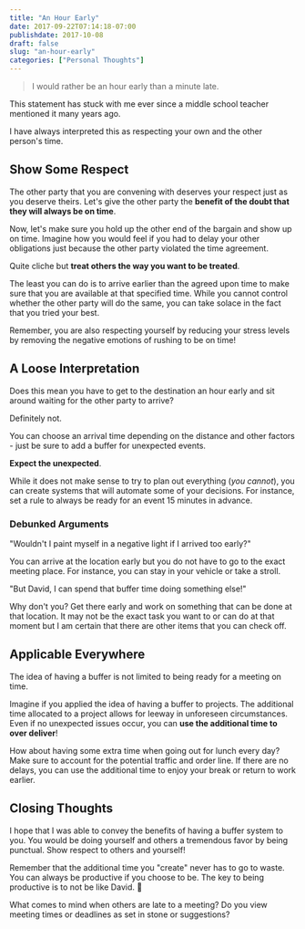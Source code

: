 ```yaml
---
title: "An Hour Early"
date: 2017-09-22T07:14:18-07:00
publishdate: 2017-10-08
draft: false
slug: "an-hour-early"
categories: ["Personal Thoughts"]
---
```


> I would rather be an hour early than a minute late.

This statement has stuck with me ever since a middle school teacher mentioned it many years ago.

<!--more-->

I have always interpreted this as respecting your own and the other person's time.

## Show Some Respect

The other party that you are convening with deserves your respect just as you deserve theirs. Let's give the other party the **benefit of the doubt that they will always be on time**.

Now, let's make sure you hold up the other end of the bargain and show up on time. Imagine how you would feel if you had to delay your other obligations just because the other party violated the time agreement.

Quite cliche but **treat others the way you want to be treated**.

The least you can do is to arrive earlier than the agreed upon time to make sure that you are available at that specified time. While you cannot control whether the other party will do the same, you can take solace in the fact that you tried your best.

Remember, you are also respecting yourself by reducing your stress levels by removing the negative emotions of rushing to be on time!

## A Loose Interpretation

Does this mean you have to get to the destination an hour early and sit around waiting for the other party to arrive?

Definitely not.

You can choose an arrival time depending on the distance and other factors - just be sure to add a buffer for unexpected events.

**Expect the unexpected**.

While it does not make sense to try to plan out everything (*you cannot*), you can create systems that will automate some of your decisions. For instance, set a rule to always be ready for an event 15 minutes in advance.

### Debunked Arguments

"Wouldn't I paint myself in a negative light if I arrived too early?"

You can arrive at the location early but you do not have to go to the exact meeting place. For instance, you can stay in your vehicle or take a stroll.

"But David, I can spend that buffer time doing something else!"

Why don't you? Get there early and work on something that can be done at that location. It may not be the exact task you want to or can do at that moment but I am certain that there are other items that you can check off.

## Applicable Everywhere

The idea of having a buffer is not limited to being ready for a meeting on time.

Imagine if you applied the idea of having a buffer to projects. The additional time allocated to a project allows for leeway in unforeseen circumstances. Even if no unexpected issues occur, you can **use the additional time to over deliver**!

How about having some extra time when going out for lunch every day? Make sure to account for the potential traffic and order line. If there are no delays, you can use the additional time to enjoy your break or return to work earlier.

## Closing Thoughts

I hope that I was able to convey the benefits of having a buffer system to you. You would be doing yourself and others a tremendous favor by being punctual. Show respect to others and yourself!

Remember that the additional time you "create" never has to go to waste. You can always be productive if you choose to be. The key to being productive is to not be like David. 🙂

What comes to mind when others are late to a meeting? Do you view meeting times or deadlines as set in stone or suggestions?